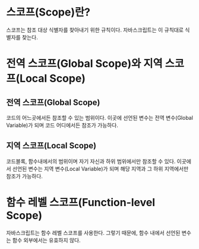 # 스코프(Scope)란?

스코프는 참조 대상 식별자를 찾아내기 위한 규칙이다. 자바스크립트는 이 규칙대로 식별자를 찾는다.

# 전역 스코프(Global Scope)와 지역 스코프(Local Scope)

## 전역 스코프(Global Scope)

코드의 어느곳에서든 참조할 수 있는 범위이다.
이곳에 선언된 변수는 전역 변수(Global Variable)가 되며 코드 어디에서든 참조가 가능하다.

## 지역 스코프(Local Scope)

코드블록, 함수내에서의 범위이며 자기 자신과 하위 범위에서만 참조할 수 있다.
이곳에서 선언된 변수는 지역 변수(Local Variable)가 되며 해당 지역과 그 하위 지역에서만 참조가 가능하다.

# 함수 레벨 스코프(Function-level Scope)

자바스크립트는 함수 레벨 스코프를 사용한다.
그렇기 때문에, 함수 내에서 선언된 변수는 함수 외부에서는 유효하지 않다.
